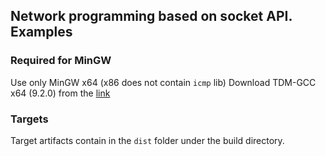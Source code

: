 ## Network programming based on socket API. Examples

### Required for MinGW
Use only MinGW x64 (x86 does not contain `icmp` lib)
Download TDM-GCC x64 (9.2.0) from the [link](https://github.com/jmeubank/tdm-gcc/releases/download/v9.2.0-tdm64-1/tdm64-gcc-9.2.0.exe)

### Targets
Target artifacts contain in the `dist` folder under the build directory.